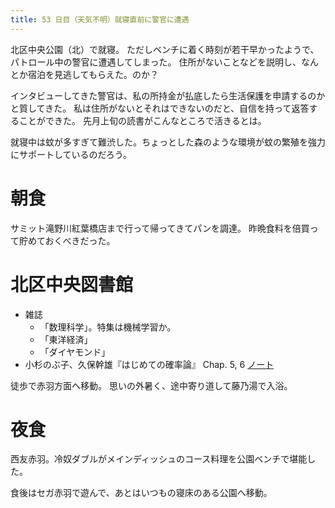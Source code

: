 ```yaml
---
title: 53 日目（天気不明）就寝直前に警官に遭遇
---
```


北区中央公園（北）で就寝。
ただしベンチに着く時刻が若干早かったようで、パトロール中の警官に遭遇してしまった。
住所がないことなどを説明し、なんとか宿泊を見逃してもらえた。のか？

インタビューしてきた警官は、私の所持金が払底したら生活保護を申請するのかと質してきた。
私は住所がないとそれはできないのだと、自信を持って返答することができた。
先月上旬の読書がこんなところで活きるとは。

就寝中は蚊が多すぎて難渋した。ちょっとした森のような環境が蚊の繁殖を強力にサポートしているのだろう。

# 朝食

サミット滝野川紅葉橋店まで行って帰ってきてパンを調達。
昨晩食料を倍買って貯めておくべきだった。

# 北区中央図書館

* 雑誌
  * 「数理科学」。特集は機械学習か。
  * 「東洋経済」
  * 「ダイヤモンド」
* 小杉のぶ子、久保幹雄『はじめての確率論』 Chap. 5, 6 [ノート][kosugi11]

徒歩で赤羽方面へ移動。
思いの外暑く、途中寄り道して藤乃湯で入浴。

[kosugi11]: https://github.com/showa-yojyo/jupyter-notebooks/kosugi11

# 夜食

西友赤羽。冷奴ダブルがメインディッシュのコース料理を公園ベンチで堪能した。

食後はセガ赤羽で遊んで、あとはいつもの寝床のある公園へ移動。
